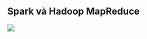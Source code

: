 ## Spark và Hadoop MapReduce

<img src='https://www.scnsoft.com/blog-pictures/business-intelligence/spark-vs-hadoop.png'>
